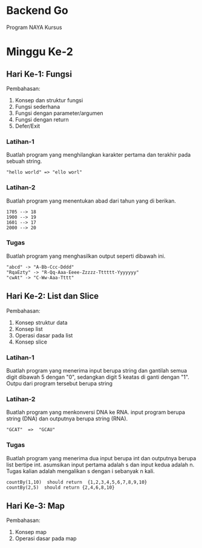 # Backend Go
Program NAYA Kursus

# Minggu Ke-2
## Hari Ke-1: Fungsi
Pembahasan:
1. Konsep dan struktur fungsi
2. Fungsi sederhana
3. Fungsi dengan parameter/argumen
4. Fungsi dengan return
5. Defer/Exit

### Latihan-1
Buatlah program yang menghilangkan karakter pertama dan terakhir pada sebuah string.

```
"hello world" => "ello worl"
```

### Latihan-2
Buatlah program yang menentukan abad dari tahun yang di berikan.

```
1705 --> 18
1900 --> 19
1601 --> 17
2000 --> 20
```

### Tugas
Buatlah program yang menghasilkan output seperti dibawah ini.

```
"abcd" -> "A-Bb-Ccc-Dddd"
"RqaEzty" -> "R-Qq-Aaa-Eeee-Zzzzz-Tttttt-Yyyyyyy"
"cwAt" -> "C-Ww-Aaa-Tttt"
```

## Hari Ke-2: List dan Slice
Pembahasan:
1. Konsep struktur data
2. Konsep list
3. Operasi dasar pada list
4. Konsep slice

### Latihan-1
Buatlah program yang menerima input berupa string dan gantilah semua digit dibawah 5 dengan "0", sedangkan digit 5 keatas di ganti dengan "1". Outpu dari program tersebut berupa string

### Latihan-2
Buatlah program yang menkonversi DNA ke RNA. input program berupa string (DNA) dan outputnya berupa string (RNA).

```
"GCAT"  =>  "GCAU"
```

### Tugas
Buatlah program yang menerima dua input berupa int dan outputnya berupa list bertipe int. asumsikan input pertama adalah s dan input kedua adalah n. Tugas kalian adalah mengalikan s dengan i sebanyak n kali.

```
countBy(1,10)  should return  {1,2,3,4,5,6,7,8,9,10}
countBy(2,5)  should return {2,4,6,8,10}
```

## Hari Ke-3: Map
Pembahasan:
1. Konsep map
2. Operasi dasar pada map
